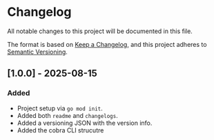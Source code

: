 # Changelog

All notable changes to this project will be documented in this file.

The format is based on [Keep a Changelog](https://keepachangelog.com/en/1.1.0/),
and this project adheres to [Semantic Versioning](https://semver.org/spec/v2.0.0.html).



## [1.0.0] - 2025-08-15

### Added

- Project setup via `go mod init`.
- Added both `readme` and `changelogs`.
- Added a versioning JSON with the version info.
- Added the cobra CLI strucutre